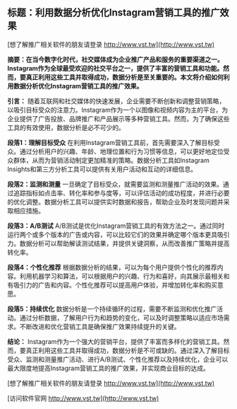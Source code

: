 ## **标题：利用数据分析优化Instagram营销工具的推广效果**

[想了解推广相关软件的朋友请登录 http://www.vst.tw](http://www.vst.tw)

**摘要：在当今数字化时代，社交媒体成为企业推广产品和服务的重要渠道之一。Instagram作为全球最受欢迎的社交平台之一，提供了丰富的营销工具和功能。然而，要真正利用这些工具并取得成功，数据分析是至关重要的。本文将介绍如何利用数据分析优化Instagram营销工具的推广效果。**

**引言：**
随着互联网和社交媒体的快速发展，企业需要不断创新和调整营销策略，以吸引目标受众的注意力。Instagram作为一个以图像和视频内容为主的平台，为企业提供了广告投放、品牌推广和产品展示等多种营销工具。然而，为了确保这些工具的有效使用，数据分析是必不可少的。

**段落1：理解目标受众**
在利用Instagram营销工具前，首先需要深入了解目标受众。通过分析用户的兴趣、年龄、地理位置和行为习惯等信息，可以更好地定位受众群体，从而为营销活动制定更加精准的策略。数据分析工具如Instagram Insights和第三方分析工具可以提供有关用户活动和互动的详细信息。

**段落2：监测和测量**
一旦确定了目标受众，就需要监测和测量推广活动的效果。通过追踪指标如点击率、转化率和参与度等，可以评估活动的成功程度，并进行必要的优化调整。数据分析工具可以提供实时数据和报告，帮助企业及时发现问题并采取相应措施。

**段落3：A/B测试**
A/B测试是优化Instagram营销工具的有效方法之一。通过同时运行两个或多个版本的广告或内容，可以比较它们的效果并确定哪个版本更具吸引力。数据分析可以帮助解读测试结果，并提供关键洞察，从而改善推广策略并提高转化率。

**段落4：个性化推荐**
根据数据分析的结果，可以为每个用户提供个性化的推荐内容。利用机器学习和算法，可以根据用户的兴趣、行为和喜好，向其展示最相关和有吸引力的广告和内容。个性化推荐可以提高用户体验，并增加转化率和购买意愿。

**段落5：持续优化**
数据分析是一个持续循环的过程，需要不断监测和优化推广活动。通过分析数据，了解用户行为和趋势的变化，可以及时调整策略以适应市场需求。不断改进和优化营销工具是确保推广效果持续提升的关键。

**结论：**
Instagram作为一个强大的营销平台，提供了丰富而多样化的营销工具。然而，要真正利用这些工具并取得成功，数据分析是不可或缺的。通过深入了解目标受众、监测和测量推广活动、进行A/B测试、个性化推荐以及持续优化，企业可以最大限度地提高Instagram营销工具的推广效果，并实现商业目标的达成。

[想了解推广相关软件的朋友请登录 http://www.vst.tw](http://www.vst.tw)


[访问软件官网 http://www.vst.tw](http://www.vst.tw)
